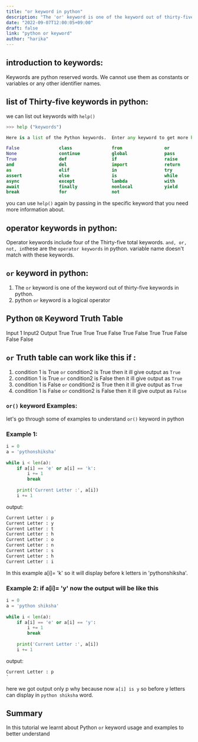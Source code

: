 ```yaml
---
title: "or keyword in python"
description: "The 'or' keyword is one of the keyword out of thirty-five keywords in python""
date: "2022-09-07T12:00:05+09:00"
draft: false
link: "python or keyword"
author: "harika"
---
```


## introduction to keywords:
Keywords are python reserved words.
We cannot use them as constants or variables or any other identifier names.

## list of Thirty-five keywords in python:
we can list out keywords with `help()` 

```python
>>> help ("keywords")

Here is a list of the Python keywords.  Enter any keyword to get more help.

False               class               from                or
None                continue            global              pass
True                def                 if                  raise
and                 del                 import              return
as                  elif                in                  try
assert              else                is                  while
async               except              lambda              with
await               finally             nonlocal            yield
break               for                 not                 
```

you can use `help()` again by passing in the specific keyword that you need more information about. 


## operator keywords in python:
Operator keywords include four of the Thirty-five  total keywords. 
`and, or, not, in`these are the `operator keywords` in python.
variable name doesn't match with these keywords.


## `or` keyword in python:

1. The `or` keyword is one of the keyword out of thirty-five keywords in python.
2. python `or` keyword is a logical operator

## Python `OR` Keyword Truth Table

Input 1  	  Input2	         Output
True	      True	         True
True	      False	         True
False	      True	         True
False	      False	         False

## `or` Truth table can work like this if :

1. condition 1 is True `or` condition2 is True  then it ill give output as `True`
2. condition 1 is True `or` condition2 is False  then it ill give output as `True`
3. condition 1 is False `or` condition2 is True  then it ill give output as `True`
4. condition 1 is False `or` condition2 is False  then it ill give output as `False`

### `or()` keyword Examples:

let's go through some of examples to understand `or()` keyword in python

### Example 1:

```python
i = 0
a = 'pythonshiksha'
  
while i < len(a):
    if a[i] == 'e' or a[i] == 'k':
        i += 1
        break
  
    print('Current Letter :', a[i])
    i += 1
```
output:

```python
Current Letter : p
Current Letter : y
Current Letter : t
Current Letter : h
Current Letter : o
Current Letter : n
Current Letter : s
Current Letter : h
Current Letter : i
```
In this example a[i]= 'k'  so it will display before k letters in 'pythonshiksha'.

### Example 2: if a[i]= 'y' now the output will be like this

```python
i = 0
a = 'python shiksha'
  
while i < len(a):
    if a[i] == 'e' or a[i] == 'y':
        i += 1
        break
  
    print('Current Letter :', a[i])
    i += 1
```
output:

```python
Current Letter : p
`
```
here we got output only p why because now `a[i] is y` so before y letters can display in `python shiksha` word.

## Summary
In this tutorial we learnt about Python `or` keyword usage and examples to better understand

